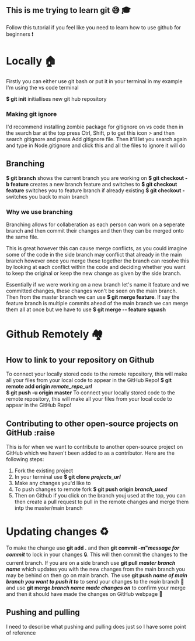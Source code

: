 ## This is me trying to learn git 😅 🎓
Follow this tutorial if you feel like you need to learn how to use github for beginners ❗


# Locally 🏠

Firstly you can either use git bash or put it in your terminal in my example I'm using the vs code terminal

**$ git init**
initiallises new git hub repository

### Making git ignore
I'd recommend installing zombie package for gitignore on vs code
then in the search bar at the top press Ctrl, Shift, p to get this icon > and then search gitignore and press Add gitignore file. Then it'll let you search again and type in
Node.gitignore and click this and all the files to ignore it will do

## Branching

**$ git branch** shows the current branch you are working on
**$ git checkout -b feature** creates a new branch feature and switches to
**$ git checkout feature** switches you to feature branch if already existing
**$ git checkout -** switches you back to main branch

### Why we use branching
Branching allows for collaberation as each person can work on a seperate branch and then commit their changes and then they can be merged onto the same file.

This is great however this can cause merge conflicts, as you could imagine some of the code in the side branch may conflict that already in the main branch however once you merge these together the branch 
can resolve this by looking at each conflict within the code and deciding whether you want to keep the original or keep the new change as given by the side branch.

Essentially if we were working on a new branch let's name it feature and we committed changes, these changes won't be seen on the main branch. Then from the master branch we can use
**$ git merge feature**. 
If say the feature branch is multiple commits ahead of the main branch we can merge them all at once but we have to use **$ git merge -- feature squash**


# Github Remotely 🏘️

## How to link to your repository on Github
To connect your locally stored code to the remote repository, this will make all your files from your local code to appear in the GitHub Repo!
**$ git remote add origin *remote_repo_url***   
**$ git push -u origin master**
To connect your locally stored code to the remote repository, this will make all your files from your local code to appear in the GitHub Repo!

## Contributing to other open-source projects on GitHub :raise
This is for when we want to contribute to another open-source project on GitHub which we haven't been added to as a contributor.
Here are the following steps:
1. Fork the existing project
2. In your terminal use **$ git clone *projects_url***
3. Make any changes you'd like to
4. To push changes to remote fork **$ git push origin *branch_used***
5. Then on Github if you click on the branch youj used at the top, you can then create a pull request to pull in the remote changes and merge them intp the master/main branch

# Updating changes ♻️
To make the change use **git add .** and then **git commit -m"*message for commit*** to lock in your changes 🔒. This will then commit the changes to the current branch. If you are on a side branch use **git pull *master branch name*** which updates you with the new changes from the main branch you may be behind on then go on main branch. The use **git push *name of main branch you want to push it to*** to send your changes to the *main* branch 💌 and use **git merge *branch name made changes on*** to confirm your merge and then it should have made the changes on GitHub webpage 💯
## Pushing and pulling
I need to describe what pushing and pulling does just so I have some point of reference



